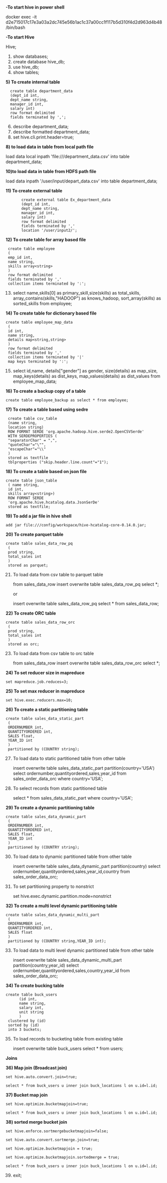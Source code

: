 **-To start hive in power shell**

docker exec -it d2e715017c17e3a03a2dc745e56b1ac1c37a00cc1f117b5d310f4d2d963d4b48 /bin/bash

**-To start Hive**

Hive;
 
1) show databases;
2) create database hive_db;
3) use hive_db;
4) show tables;

**5) To create internal table**

      create table department_data
      (dept_id int,
      dept_name string,
      manager_id int,
      salary int)
      row format delimited
      fields terminated by ',';
      
6) describe department_data;
7) describe formatted department_data;
8) set hive.cli.print.header=true;


**8) to load data in table from local path file**

   load data local inpath 'file:///department_data.csv' into table department_data;
   
**10)to load data in table from HDFS path file**

   load data inpath '/user/input/depart_data.csv' into table department_data;


**11) To create external table**

           create external table Ex_department_data
           (dept_id int,
           dept_name string,
           manager_id int,
           salary int)
           row format delimited
           fields terminated by ','
           location '/user/input2/';

**12) To create table for array based file**

     create table employee
     (
     emp_id int,
     name string,
     skills array<string>
     )
     row format delimited
     fields terminated by ','
     collection items terminated by ':';

13) select name,skills[0] as primary_skill,size(skills) as total_skills,
     array_contains(skills,"HADOOP") as knows_hadoop,
     sort_array(skills) as sorted_skills
     from employee;

**14) To create table for dictionary based file**

    create table employee_map_data
     (
     id int,
     name string,
     details map<string,string>
     )
     row format delimited
     fields terminated by ','
     collection items terminated by '|'
     map keys terminated by ':';

15) select id,name,
     details["gender"] as gender,
     size(details) as map_size,
     map_keys(details) as dist_keys,
     map_values(details) as dist_values
     from employee_map_data;

**16) To create a backup copy of a table**

    create table employee_backup as select * from employee;

**17) To create a table based using sedre**

     create table csv_table
     (name string,
     location string)
     ROW FORMAT SERDE 'org.apache.hadoop.hive.serde2.OpenCSVSerde'
     WITH SERDEPROPERTIES (
     "separatorChar" = ",",
     "quoteChar"="\"",
     "escapeChar"="\\"
     )
     stored as textfile
     tblproperties ("skip.header.line.count"="1");

**18) To create a table based on json file**

    create table json_table
     ( name string,
     id int,
     skills array<string>)
     ROW FORMAT SERDE
     'org.apache.hive.hcatalog.data.JsonSerDe'
     stored as textfile;

**19) To add a jar file in hive shell**

    add jar file:///config/workspace/hive-hcatalog-core-0.14.0.jar;

**20) To create parquet table**

    create table sales_data_row_pq
     (
     prod string,
     total_sales int
     )
     stored as parquet;

21) To load data from csv table to parquet table

    from sales_data_row insert overwrite table sales_data_row_pq select *;
    
    or
    
    insert overwrite table sales_data_row_pq select * from sales_data_row;
    

**22) To create ORC table**

    create table sales_data_row_orc
     (
     prod string,
     total_sales int
     )
     stored as orc;

23) To load data from csv table to orc table

    from sales_data_row insert overwrite table sales_data_row_orc select *;

**24) To set reducer size in mapreduce**

    set mapreduce.job.reduces=3;

**25) To set max reducer in mapreduce**

    set hive.exec.reducers.max=10;

**26) To create a static partitioning table**

    create table sales_data_static_part
     (
     ORDERNUMBER int,
     QUANTITYORDERED int,
     SALES float,
     YEAR_ID int
     )
     partitioned by (COUNTRY string);

27) To load data to static partitioned table from other table

    insert overwrite table sales_data_static_part partition(country='USA')
    select ordernumber,quantityordered,sales,year_id from sales_order_data_orc where country='USA';

28) To select records from static partitioned table
    
    select * from sales_data_static_part where country='USA';

**29) To create a dynamic partitioning table**

    create table sales_data_dynamic_part
     (
     ORDERNUMBER int,
     QUANTITYORDERED int,
     SALES float,
     YEAR_ID int
     )
     partitioned by (COUNTRY string);

30) To load data to dynamic partitioned table from other table
    
    insert overwrite table sales_data_dynamic_part partition(country)
    select ordernumber,quantityordered,sales,year_id,country from sales_order_data_orc;

31) To set partitioning property to nonstrict
    
    set hive.exec.dynamic.partition.mode=nonstrict

**32) To create a multi level dynamic partitioning table**

    create table sales_data_dynamic_multi_part
     (
     ORDERNUMBER int,
     QUANTITYORDERED int,
     SALES float
     )
     partitioned by (COUNTRY string,YEAR_ID int);

33) To load data to multi level dynamic partitioned table from other table
    
    insert overwrite table sales_data_dynamic_multi_part partition(country,year_id)
    select ordernumber,quantityordered,sales,country,year_id from sales_order_data_orc;

**34) To create bucking table**

    create table buck_users
          (id int,
          name string,
          salary int,
          unit string
          )
     clustered by (id)
     sorted by (id)
     into 3 buckets;

35) To load records to bucketing table from existing table
    
    insert overwrite table buck_users select * from users;

**Joins**

**36) Map join (Broadcast join)**

    set hive.auto.convert.join=true;
    
    select * from buck_users u inner join buck_locations l on u.id=l.id;

**37) Bucket map join**

    set hive.optimize.bucketmapjoin=true;
    
    select * from buck_users u inner join buck_locations l on u.id=l.id;

**38) sorted merge bucket join**

    set hive.enforce.sortmergebucketmapjoin=false;
    
    set hive.auto.convert.sortmerge.join=true;
    
    set hive.optimize.bucketmapjoin = true;
    
    set hive.optimize.bucketmapjoin.sortedmerge = true;
    
    select * from buck_users u inner join buck_locations l on u.id=l.id;

39) exit;
